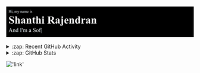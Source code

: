 ![profile](readme_profile.gif)
<details>
  <summary>:zap: Recent GitHub Activity</summary>
</details>

<details>
  <summary>:zap: GitHub Stats</summary>
</details>

!['link'](https://blooming-sierra-26849.herokuapp.com/github/introduction/public)
